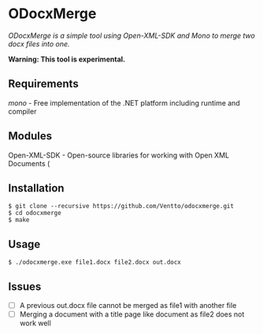 ODocxMerge
==========

*ODocxMerge is a simple tool using Open-XML-SDK and Mono to merge two docx files
into one.*

**Warning: This tool is experimental.**

Requirements
------------

*mono* - Free implementation of the .NET platform including runtime and compiler

Modules
-------

Open-XML-SDK - Open-source libraries for working with Open XML Documents (

Installation
------------

```
$ git clone --recursive https://github.com/Ventto/odocxmerge.git
$ cd odocxmerge
$ make
```

Usage
-----

```
$ ./odocxmerge.exe file1.docx file2.docx out.docx
```

Issues
------

- [ ] A previous out.docx file cannot be merged as file1 with another file
- [ ] Merging a document with a title page like document as file2 does not work well
